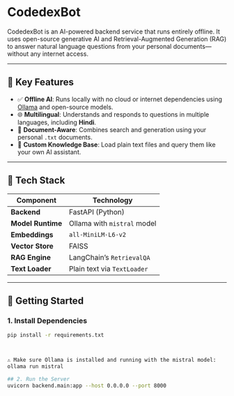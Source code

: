 # CodedexBot

CodedexBot is an AI-powered backend service that runs entirely offline. It uses open-source generative AI and Retrieval-Augmented Generation (RAG) to answer natural language questions from your personal documents—without any internet access.

---

## 🔑 Key Features

- ✅ **Offline AI**: Runs locally with no cloud or internet dependencies using [Ollama](https://ollama.com) and open-source models.
- 🌐 **Multilingual**: Understands and responds to questions in multiple languages, including **Hindi**.
- 📄 **Document-Aware**: Combines search and generation using your personal `.txt` documents.
- 🧠 **Custom Knowledge Base**: Load plain text files and query them like your own AI assistant.

---

## 🧰 Tech Stack

| Component       | Technology                    |
|----------------|-------------------------------|
| **Backend**     | FastAPI (Python)              |
| **Model Runtime** | Ollama with `mistral` model  |
| **Embeddings**   | `all-MiniLM-L6-v2`           |
| **Vector Store** | FAISS                        |
| **RAG Engine**   | LangChain’s `RetrievalQA`    |
| **Text Loader**  | Plain text via `TextLoader`  |

---

## 🚀 Getting Started

### 1. **Install Dependencies**

```bash
pip install -r requirements.txt



⚠️ Make sure Ollama is installed and running with the mistral model:
ollama run mistral

## 2. Run the Server
uvicorn backend.main:app --host 0.0.0.0 --port 8000

